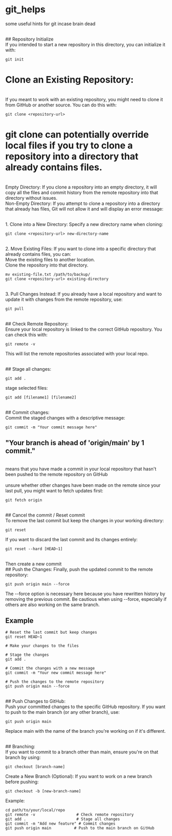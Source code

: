 # git_helps
some useful hints for git incase brain dead


</br> ## Repository Initialize
</br> If you intended to start a new repository in this directory, you can initialize it with:
```
git init
```
# Clone an Existing Repository: 
</br>If you meant to work with an existing repository, you might need to clone it from GitHub or another source. You can do this with:
```
git clone <repository-url>
```
# git clone can potentially override local files if you try to clone a repository into a directory that already contains files. 
</br>Empty Directory: If you clone a repository into an empty directory, it will copy all the files and commit history from the remote repository into that directory without issues.
</br>Non-Empty Directory: If you attempt to clone a repository into a directory that already has files, Git will not allow it and will display an error message:

</br>1. Clone into a New Directory: Specify a new directory name when cloning:
```
git clone <repository-url> new-directory-name
```
</br>2. Move Existing Files: If you want to clone into a specific directory that already contains files, you can:
</br>Move the existing files to another location.
</br>Clone the repository into that directory.
```
mv existing-file.txt /path/to/backup/
git clone <repository-url> existing-directory
```
</br>3. Pull Changes Instead: If you already have a local repository and want to update it with changes from the remote repository, use:
```
git pull
```

</br> ## Check Remote Repository: 
</br> Ensure your local repository is linked to the correct GitHub repository. You can check this with:
```
git remote -v
```
This will list the remote repositories associated with your local repo.

</br> ## Stage all changes:
```
git add .
```
stage selected files:
```
git add [filename1] [filename2]
```

</br> ## Commit changes: 
</br> Commit the staged changes with a descriptive message:
```
git commit -m "Your commit message here"
```


## "Your branch is ahead of 'origin/main' by 1 commit."
</br> means that you have made a commit in your local repository that hasn't been pushed to the remote repository on GitHub
</br> 
</br> unsure whether other changes have been made on the remote since your last pull, you might want to fetch updates first:
```
git fetch origin
```


</br> ## Cancel the commit / Reset commit 
</br> To remove the last commit but keep the changes in your working directory:
```
git reset 
```
If you want to discard the last commit and its changes entirely:
```
git reset --hard [HEAD~1]
```

</br> Then create a new commit
</br> ## Push the Changes: Finally, push the updated commit to the remote repository:
```
git push origin main --force
```
The --force option is necessary here because you have rewritten history by removing the previous commit. Be cautious when using --force, especially if others are also working on the same branch.

## Example
```
# Reset the last commit but keep changes
git reset HEAD~1

# Make your changes to the files

# Stage the changes
git add .

# Commit the changes with a new message
git commit -m "Your new commit message here"

# Push the changes to the remote repository
git push origin main --force
```



</br> ## Push Changes to GitHub:
</br> Push your committed changes to the specific GitHub repository. If you want to push to the main branch (or any other branch), use:
```
git push origin main
```
Replace main with the name of the branch you're working on if it's different.


</br> ## Branching: 
</br> If you want to commit to a branch other than main, ensure you're on that branch by using:
```
git checkout [branch-name]
```
Create a New Branch (Optional): If you want to work on a new branch before pushing:
```
git checkout -b [new-branch-name]
```

Example: 
```
cd path/to/your/local/repo
git remote -v                  # Check remote repository
git add .                      # Stage all changes
git commit -m "Add new feature" # Commit changes
git push origin main          # Push to the main branch on GitHub
```

